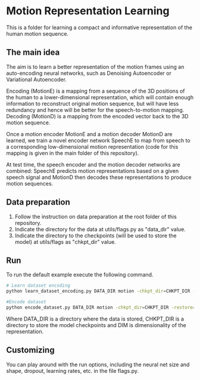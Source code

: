 # Motion Representation Learning

This is a folder for learning a compact and informative representation of the human motion sequence.

## The main idea
The aim is to learn a better representation of the motion frames using an auto-encoding neural networks, such as Denoising Autoencoder or Variational Autoencoder.

Encoding (MotionE) is a mapping from a sequence of the 3D positions of the human to a lower-dimensional representation, which will contain enough information to reconstruct original motion sequence, but will have less redundancy and hence will be better for the speech-to-motion mapping.
Decoding (MotionD) is a mapping from the encoded vector back to the 3D motion sequence.

Once a motion encoder MotionE and a motion decoder MotionD are learned, we train a novel encoder network SpeechE to map from speech to a corresponding low-dimensional motion representation (code for this mapping is given in the main folder of this repository).

At test time, the speech encoder and the motion decoder networks are combined: SpeechE predicts motion representations based on a given speech signal and MotionD then decodes these representations to produce motion sequences.

## Data preparation

1. Follow the instruction on data preparation at the root folder of this repository.
2. Indicate the directory for the data at utils/flags.py as "data_dir" value.
3. Indicate the directory to the checkpoints (will be used to store the model) at utils/flags as "chkpt_dir" value.

## Run
To run the default example execute the following command. 

```bash
# Learn dataset encoding
python learn_dataset_encoding.py DATA_DIR motion -chkpt_dir=CHKPT_DIR -layer1_width=DIM

#Encode dataset
python encode_dataset.py DATA_DIR motion -chkpt_dir=CHKPT_DIR -restore=True -pretrain=False -layer1_width=DIM
```

Where DATA_DIR is a directory where the data is stored, CHKPT_DIR is a directory to store the model checkpoints and DIM is dimensionality of the representation.


## Customizing
You can play around with the run options, including the neural net size and shape, dropout, learning rates, etc. in the file flags.py.
